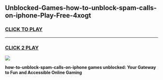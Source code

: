 
## Unblocked-Games-how-to-unblock-spam-calls-on-iphone-Play-Free-4xogt
<h3>
<a href="https://premium76.site?title=how-to-unblock-spam-calls-on-iphone&ref=23A">CLICK TO PLAY</a></h3>
<hr>

<h3>
<a href="https://premium76.site?title=how-to-unblock-spam-calls-on-iphone&ref=23A">CLICK 2 PLAY</a>
  
</h3>

<a href="https://premium76.site?title=how-to-unblock-spam-calls-on-iphone&ref=23A"><img src="https://clearcache.store/games.png"></a>


**how-to-unblock-spam-calls-on-iphone games unblocked: Your Gateway to Fun and Accessible Online Gaming**
